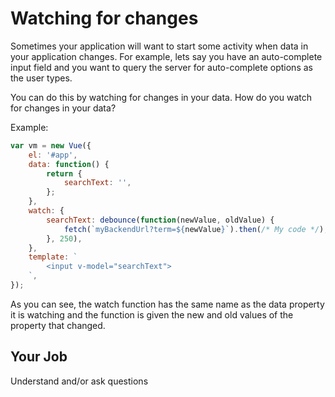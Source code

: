 # Watching for changes

Sometimes your application will want to start some activity when data in your application changes. For example, lets say you have an auto-complete input field and you want to query the server for auto-complete options as the user types.

You can do this by watching for changes in your data. How do you watch for changes in your data?

Example:

```javascript
var vm = new Vue({
    el: '#app',
    data: function() {
        return {
            searchText: '',
        };
    },
    watch: {
        searchText: debounce(function(newValue, oldValue) {
            fetch(`myBackendUrl?term=${newValue}`).then(/* My code */);
        }, 250),
    },
    template: `
        <input v-model="searchText">
    `,
});
```

As you can see, the watch function has the same name as the data property it is watching and the function is given the new and old values of the property that changed.

## Your Job

Understand and/or ask questions